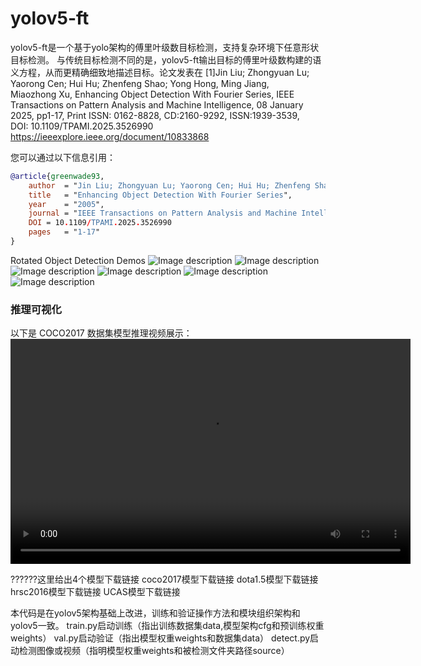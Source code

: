 # yolov5-ft
 yolov5-ft是一个基于yolo架构的傅里叶级数目标检测，支持复杂环境下任意形状目标检测。
与传统目标检测不同的是，yolov5-ft输出目标的傅里叶级数构建的语义方程，从而更精确细致地描述目标。论文发表在
[1]Jin Liu; Zhongyuan Lu; Yaorong Cen; Hui Hu; Zhenfeng Shao; Yong Hong, Ming Jiang, Miaozhong Xu, Enhancing Object Detection With Fourier Series, IEEE Transactions on Pattern Analysis and Machine Intelligence, 08 January 2025, pp1-17, Print ISSN: 0162-8828, CD:2160-9292, ISSN:1939-3539, DOI: 10.1109/TPAMI.2025.3526990
https://ieeexplore.ieee.org/document/10833868

您可以通过以下信息引用：
```bibtex
@article{greenwade93,
    author  = "Jin Liu; Zhongyuan Lu; Yaorong Cen; Hui Hu; Zhenfeng Shao; Yong Hong, Ming Jiang, Miaozhong Xu",
    title   = "Enhancing Object Detection With Fourier Series",
    year    = "2005",
    journal = "IEEE Transactions on Pattern Analysis and Machine Intelligence",
    DOI = 10.1109/TPAMI.2025.3526990
    pages   = "1-17"
}
```

Rotated Object Detection Demos
![Image description](demos/coco2017/000000013729.jpg)
![Image description](demos/coco2017/000000014226.jpg)
![Image description](demos/dota1.5/P0007_2_0.jpg)
![Image description](demos/dota1.5/P0128_8_0.jpg)
![Image description](demos/dota1.5-10terms/patches_P0000_84_0.jpg)
![Image description](demos/dota1.5-10terms/patches_P1067_1_0.jpg)


### 推理可视化
以下是 COCO2017 数据集模型推理视频展示：
<video width="640" height="360" controls>
  <source src="https://liujin1975060601.github.io/yolov5-ft/demos/videos/road-cars-s_20250205_23160389_20250205_23205007.mp4" type="video/mp4">
  COCO2017 数据集模型推理视频展示，请<a href="https://liujin1975060601.github.io/yolov5-ft/demos/videos/road-cars-s_20250205_23160389_20250205_23205007.mp4">点击这里观看视频</a>。
</video>


??????这里给出4个模型下载链接
coco2017模型下载链接
dota1.5模型下载链接
hrsc2016模型下载链接
UCAS模型下载链接

本代码是在yolov5架构基础上改进，训练和验证操作方法和模块组织架构和yolov5一致。
train.py启动训练（指出训练数据集data,模型架构cfg和预训练权重weights）
val.py启动验证（指出模型权重weights和数据集data）
detect.py启动检测图像或视频（指明模型权重weights和被检测文件夹路径source）

